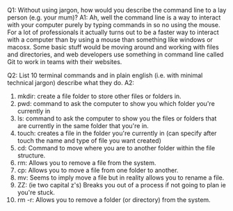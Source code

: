 Q1: Without using jargon, how would you describe the command line to a lay person (e.g. your mum)?
A1: Ah, well the command line is a way to interact with your computer purely by typing commands in so no using the mouse. For a lot of professionals it actually turns out to be a faster way to interact with a computer than by using a mouse than something like windows or macosx. Some basic stuff would be moving around and working with files and directories, and web developers use something in command line called Git to work in teams with their websites.

Q2: List 10 terminal commands and in plain english (i.e. with minimal technical jargon) describe what they do.
A2:
1. mkdir: create a file folder to store other files or folders in.
2. pwd: command to ask the computer to show you which folder you're currently in
3. ls: command to ask the computer to show you the files or folders that are currently in the same folder that you're in.
4. touch: creates a file in the folder you're currently in (can specify after touch the name and type of file you want created)
5. cd: Command to move where you are to another folder within the file structure.
6. rm: Allows you to remove a file from the system.
7. cp: Allows you to move a file from one folder to another.
8. mv: Seems to imply move a file but in reality allows you to rename a file.
9. ZZ: (ie two capital z's) Breaks you out of a process if not going to plan ie you're stuck.
10. rm -r: Allows you to remove a folder (or directory) from the system.
